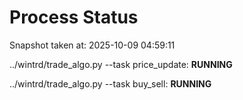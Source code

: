 # Process Status

Snapshot taken at: 2025-10-09 04:59:11

../wintrd/trade_algo.py --task price_update: **RUNNING**

../wintrd/trade_algo.py --task buy_sell: **RUNNING**

